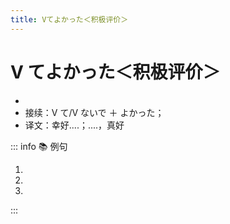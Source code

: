 ```yaml
---
title: Vてよかった＜积极评价＞
---
```


# V てよかった＜积极评价＞

- <grammer-content sentence="意义：表示对`已经发生（或没有发生）`的事情的`积极评价`；" />
- 接续：V て/V ないで ＋ よかった；
- 译文：幸好....；....，真好

::: info :books: 例句

1. <grammer-content sentence='[春節/しゅんせつ]を**[体験/たいけん]できてよかった**。' trans='能体验春节真是太好了。' />
2. <grammer-content sentence='とてもいい[映画/えいが]で、**[見/み]てよかった**と[思う/おもう]。' trans='非常好的电影，看完觉得很好。' />
3. <grammer-content sentence='この[本/ほん]を**[捨て/すて]ないでよかった**。' trans='幸好我没把这本书扔了。' />

:::
